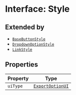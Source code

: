 # Interface: Style

## Extended by

- [`BaseButtonStyle`](base-button-style.md)
- [`DropdownOptionStyle`](dropdown-option-style.md)
- [`LinkStyle`](link-style.md)

## Properties

| Property | Type |
| ------ | ------ |
| `uiType` | [`ExportOptionUI`](../enumerations/export-option-ui.md) |
